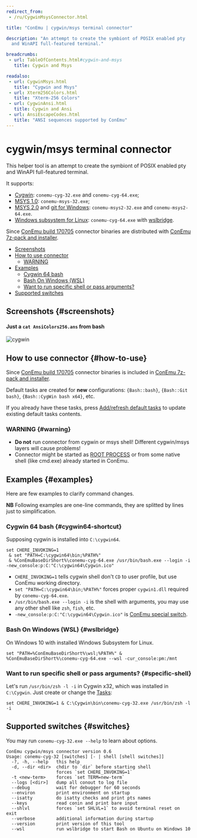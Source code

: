 ```yaml
---
redirect_from:
 - /ru/CygwinMsysConnector.html

title: "ConEmu | cygwin/msys terminal connector"

description: "An attempt to create the symbiont of POSIX enabled pty
  and WinAPI full-featured terminal."

breadcrumbs:
 - url: TableOfContents.html#cygwin-and-msys
   title: Cygwin and Msys

readalso:
 - url: CygwinMsys.html
   title: "Cygwin and Msys"
 - url: Xterm256Colors.html
   title: "Xterm-256 Colors"
 - url: CygwinAnsi.html
   title: Cygwin and Ansi
 - url: AnsiEscapeCodes.html
   title: "ANSI sequences supported by ConEmu"
---
```


# cygwin/msys terminal connector

This helper tool is an attempt to create the symbiont
of POSIX enabled pty and WinAPI full-featured terminal.

It supports:

* [Cygwin](https://www.cygwin.com/): `conemu-cyg-32.exe` and `conemu-cyg-64.exe`;
* [MSYS 1.0](http://www.mingw.org/wiki/msys): `conemu-msys-32.exe`;
* [MSYS 2.0](https://msys2.github.io/) and [git for Windows](https://git-for-windows.github.io/): `conemu-msys2-32.exe` and `conemu-msys2-64.exe`.
* [Windows subsystem for Linux](BashOnWindows.html): `conemu-cyg-64.exe` with [wslbridge](BashOnWindows.html#wslbridge).

Since [ConEmu build 170705](/blog/2017/07/05/Build-170705.html) connector binaries
are distributed with [ConEmu 7z-pack and installer](VersionComparison.html).


* [Screenshots](#screenshots)
* [How to use connector](#how-to-use)
  * [WARNING](#warning)
* [Examples](#examples)
  * [Cygwin 64 bash](#cygwin64-shortcut)
  * [Bash On Windows (WSL)](#wslbridge)
  * [Want to run specific shell or pass arguments?](#specific-shell)
* [Supported switches](#switches)



## Screenshots  {#screenshots}

#### Just a `cat AnsiColors256.ans` from bash
![cygwin](/img/cygwin-256colors.png)



## How to use connector  {#how-to-use}

Since [ConEmu build 170705](/blog/2017/07/05/Build-170705.html) connector binaries
is included in [ConEmu 7z-pack and installer](VersionComparison.html).

Default tasks are created for **new** configurations: `{Bash::bash}`, `{Bash::Git bash}`,
`{Bash::CygWin bash x64}`, etc.

If you already have these tasks, press [Add/refresh default tasks](Tasks.html#add-default-tasks)
to update existing default tasks contents.



### WARNING  {#warning}

* **Do not** run connector from cygwin or msys shell!
  Different cygwin/msys layers will cause problems!
* Connector might be started as [ROOT PROCESS](https://conemu.github.io/en/RootProcess.html)
  or from some native shell (like cmd.exe) already started in ConEmu.



## Examples  {#examples}

Here are few examples to clarify command changes.

**NB** Following examples are one-line commands, they are splitted by lines just to simplification.


### Cygwin 64 bash  {#cygwin64-shortcut}

Supposing cygwin is installed into `C:\cygwin64`.

```
set CHERE_INVOKING=1
 & set "PATH=C:\cygwin64\bin;%PATH%"
 & %ConEmuBaseDirShort%\conemu-cyg-64.exe /usr/bin/bash.exe --login -i -new_console:p:C:"C:\cygwin64\Cygwin.ico"
```

* `CHERE_INVOKING=1` tells cygwin shell don't `CD` to user profile, but use ConEmu working directory.
* `set "PATH=C:\cygwin64\bin;%PATH%"` forces proper `cygwin1.dll` required by `conemu-cyg-64.exe`.
* `/usr/bin/bash.exe --login -i` is the shell with arguments, you may use any other shell like `zsh`, `fish`, etc.
* `-new_console:p:C:"C:\cygwin64\Cygwin.ico"` is [ConEmu special switch](NewConsole.html).


### Bash On Windows (WSL)  {#wslbridge}

On Windows 10 with installed Windows Subsystem for Linux.

```
set "PATH=%ConEmuBaseDirShort%\wsl;%PATH%" & %ConEmuBaseDirShort%\conemu-cyg-64.exe --wsl -cur_console:pm:/mnt
```



### Want to run specific shell or pass arguments?  {#specific-shell}

Let's run `/usr/bin/zsh -l -i` in Cygwin x32,
which was installed in `C:\Cygwin`.
Just create or change the [Tasks](Tasks.html):

~~~
set CHERE_INVOKING=1 & C:\Cygwin\bin\conemu-cyg-32.exe /usr/bin/zsh -l -i
~~~


## Supported switches  {#switches}
You may run `conemu-cyg-32.exe --help` to learn about options.

~~~
ConEmu cygwin/msys connector version 0.6
Usage: conemu-cyg-32 [switches] [- | shell [shell switches]]
  -?, -h, --help   this help
  -d, --dir <dir>  chdir to `dir` before starting shell
                   forces `set CHERE_INVOKING=1`
  -t <new-term>    forces `set TERM=new-term`
  --logs [<dir>]   dump all conout to log file
  --debug          wait for debugger for 60 seconds
  --environ        print environment on startup
  --isatty         do isatty checks and print pts names
  --keys           read conin and print bare input
  --shlvl          forces `set SHLVL=1` to avoid terminal reset on exit
  --verbose        additional information during startup
  --version        print version of this tool
  --wsl            run wslbridge to start Bash on Ubuntu on Windows 10
~~~
